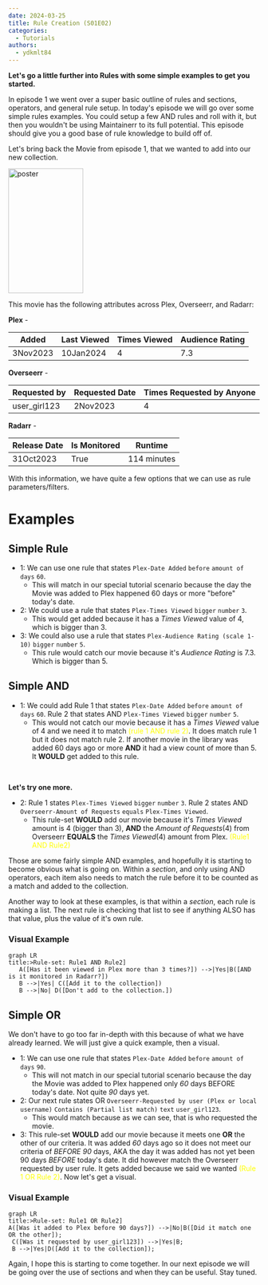 ```yaml
---
date: 2024-03-25
title: Rule Creation (S01E02)
categories:
  - Tutorials
authors:
  - ydkmlt84
---
```

**Let's go a little further into Rules with some simple examples to get you started.**

In episode 1 we went over a super basic outline of rules and sections, operators, and general rule setup. In today's episode we will go over some simple rules examples. You could setup a few AND rules and roll with it, but then you wouldn't be using Maintainerr to its full potential. This episode should give you a good base of rule knowledge to build off of.

<!-- more -->

Let's bring back the Movie from episode 1, that we wanted to add into our new collection.

<p>
<img alt="poster" src="../../images/movie_poster.png" width="150" height="250"></img>
</p>

This movie has the following attributes across Plex, Overseerr, and Radarr:

**Plex** -

| Added | Last Viewed | Times Viewed | Audience Rating |
| -------|-------------|--------------|---------------- |
| 3Nov2023 | 10Jan2024 | 4 | 7.3 |

**Overseerr** -

| Requested by | Requested Date | Times Requested by Anyone|
| ------------| --------------- | ------------- |
| user_girl123 | 2Nov2023 | 4 |

**Radarr** -

| Release Date | Is Monitored | Runtime |
| ------------ | ------------ | ------- |
| 31Oct2023 | True | 114 minutes |

With this information, we have quite a few options that we can use as rule parameters/filters.

# Examples

## Simple Rule

- 1: We can use one rule that states `Plex-Date Added` `before` `amount of days` `60`.
  - This will match in our special tutorial scenario because the day the Movie was added to Plex happened 60 days or more "before" today's date.
- 2: We could use a rule that states `Plex-Times Viewed` `bigger` `number` `3`.
  - This would get added because it has a *Times Viewed* value of 4, which is bigger than 3.
- 3: We could also use a rule that states `Plex-Audience Rating (scale 1-10)` `bigger` `number` `5`.
  - This rule would catch our movie because it's *Audience Rating* is 7.3. Which is bigger than 5.

## Simple AND

- 1: We could add Rule 1 that states `Plex-Date Added` `before` `amount of days` `60`. Rule 2 that states AND `Plex-Times Viewed` `bigger` `number` `5`.
  - This would not catch our movie because it has a *Times Viewed* value of 4 and we need it to match <font color=yellow> (rule 1 AND rule 2)</font>. It does match rule 1 but it does not match rule 2. If another movie in the library was added 60 days ago or more **AND** it had a view count of more than 5. It **WOULD** get added to this rule.
</br>  

**Let's try one more.**

- 2: Rule 1 states `Plex-Times Viewed` `bigger` `number` `3`. Rule 2 states AND `Overseerr-Amount of Requests` `equals` `Plex-Times Viewed`.
  - This rule-set **WOULD** add our movie because it's *Times Viewed* amount is 4 (bigger than 3), **AND** the *Amount of Requests*(4) from Overseerr **EQUALS** the *Times Viewed*(4) amount from Plex. <font color=yellow>(Rule1 AND Rule2)</font>

Those are some fairly simple AND examples, and hopefully it is starting to become obvious what is going on. Within a *section*, and only using AND operators, each item also needs to match the rule before it to be counted as a match and added to the collection.

Another way to look at these examples, is that within a *section*, each rule is making a list. The next rule is checking that list to see if anything ALSO has that value, plus the value of it's own rule.

### Visual Example

 ```mermaid
 graph LR
 title:>Rule-set: Rule1 AND Rule2]
    A([Has it been viewed in Plex more than 3 times?]) -->|Yes|B([AND is it monitored in Radarr?])
    B -->|Yes| C([Add it to the collection])
    B -->|No| D([Don't add to the collection.])
 ```

## Simple OR

We don't have to go too far in-depth with this because of what we have already learned. We will just give a quick example, then a visual.

- 1: We can use one rule that states `Plex-Date Added` `before` `amount of days` `90`.
  - This will not match in our special tutorial scenario because the day the Movie was added to Plex happened only *60* days BEFORE today's date. Not quite *90* days yet.
- 2: Our next rule states OR `Overseerr-Requested by user (Plex or local username)` `Contains (Partial list match)` `text` `user_girl123`.
  - This would match because as we can see, that is who requested the movie.
- 3: This rule-set **WOULD** add our movie because it meets one **OR** the other of our criteria. It was added *60* days ago so it does not meet our criteria of *BEFORE* *90* days, AKA the day it was added has not yet been 90 days *BEFORE* today's date. It did however match the Overseerr requested by user rule. It gets added because we said we wanted <font color=yellow>(Rule 1 OR Rule 2)</font>.
Now let's get a visual.

### Visual Example

``` mermaid
graph LR
title:>Rule-set: Rule1 OR Rule2]
A([Was it added to Plex before 90 days?]) -->|No|B([Did it match one OR the other]);
 C([Was it requested by user_girl123]) -->|Yes|B;
 B -->|Yes|D([Add it to the collection]); 
```

Again, I hope this is starting to come together. In our next episode we will be going over the use of sections and when they can be useful. Stay tuned.
